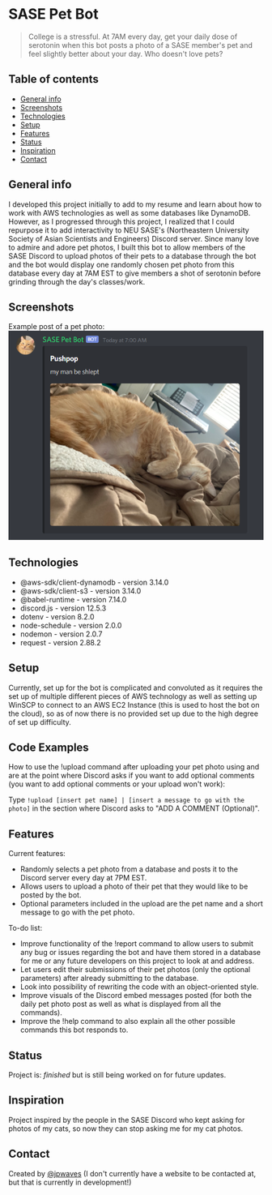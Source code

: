 # SASE Pet Bot

> College is a stressful. At 7AM every day, get your daily dose of serotonin when this bot posts a photo of a SASE member's pet and feel slightly better about your day. Who doesn't love pets?

## Table of contents

* [General info](#general-info)
* [Screenshots](#screenshots)
* [Technologies](#technologies)
* [Setup](#setup)
* [Features](#features)
* [Status](#status)
* [Inspiration](#inspiration)
* [Contact](#contact)

## General info

I developed this project initially to add to my resume and learn about how to work with AWS technologies as well as some databases like
DynamoDB. However, as I progressed through this project, I realized that I could repurpose it to add interactivity to NEU SASE's
(Northeastern University Society of Asian Scientists and Engineers) Discord server. Since many love to admire and adore pet photos, I
built this bot to allow members of the SASE Discord to upload photos of their pets to a database through the bot and the bot would
display one randomly chosen pet photo from this database every day at 7AM EST to give members a shot of serotonin before grinding
through the day's classes/work.

## Screenshots

Example post of a pet photo:
![Photo of the Discord embed post with a pet photo](./readme_imgs/example_post1.PNG)

## Technologies

* @aws-sdk/client-dynamodb - version 3.14.0
* @aws-sdk/client-s3 - version 3.14.0
* @babel-runtime - version 7.14.0
* discord.js - version 12.5.3
* dotenv - version 8.2.0
* node-schedule - version 2.0.0
* nodemon - version 2.0.7
* request - version 2.88.2

## Setup

Currently, set up for the bot is complicated and convoluted as it requires the set up of multiple different pieces of AWS technology as well as setting up WinSCP to connect to an AWS EC2 Instance (this is used to host the bot on the cloud), so as of now there is no provided set up due to the high degree of set up difficulty.

## Code Examples

How to use the !upload command after uploading your pet photo using and are at the point where Discord asks if you want to add optional comments (you want to add optional comments or your upload won't work):

Type
`!upload [insert pet name] | [insert a message to go with the photo]`
in the section where Discord asks to "ADD A COMMENT (Optional)".

## Features

Current features:

* Randomly selects a pet photo from a database and posts it to the Discord server every day at 7PM EST.
* Allows users to upload a photo of their pet that they would like to be posted by the bot.
* Optional parameters included in the upload are the pet name and a short message to go with the pet photo.

To-do list:

* Improve functionality of the !report command to allow users to submit any bug or issues regarding the bot and have them stored in a database for me or any future developers on this project to look at and address.
* Let users edit their submissions of their pet photos (only the optional parameters) after already submitting to the database.
* Look into possibility of rewriting the code with an object-oriented style.
* Improve visuals of the Discord embed messages posted (for both the daily pet photo post as well as what is displayed from all the commands).
* Improve the !help command to also explain all the other possible commands this bot responds to.

## Status

Project is: _finished_ but is still being worked on for future updates.

## Inspiration

Project inspired by the people in the SASE Discord who kept asking for photos of my cats, so now they can stop asking me for my cat photos.

## Contact

Created by [@jpwaves](https://github.com/jpwaves) (I don't currently have a website to be contacted at, but that is currently in development!)

